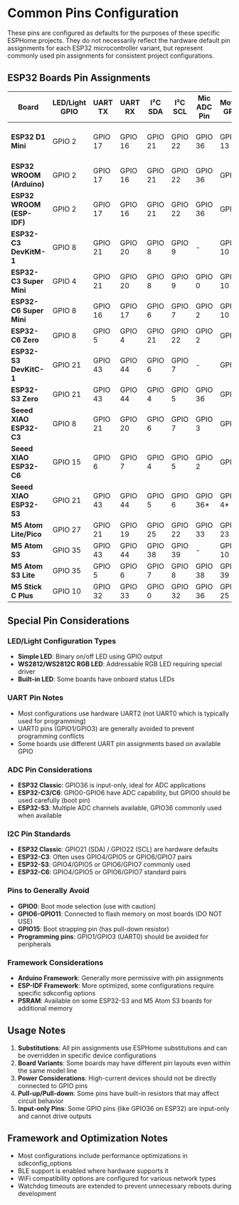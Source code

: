 # Common Pins Configuration

These pins are configured as defaults for the purposes of these specific ESPHome projects. They do not necessarily reflect the hardware default pin assignments for each ESP32 microcontroller variant, but represent commonly used pin assignments for consistent project configurations.

## ESP32 Boards Pin Assignments

| Board                        | LED/Light GPIO     | UART TX  | UART RX  | I²C SDA | I²C SCL | Mic ADC Pin | Motion GPIO | Notes |
| ---------------------------- | ------------------ | -------- | -------- | ------- | ------- | ----------- | ----------- | ----- |
| **ESP32 D1 Mini**            | GPIO 2             | GPIO 17  | GPIO 16  | GPIO 21 | GPIO 22 | GPIO 36     | GPIO 13     | Built-in LED on some boards |
| **ESP32 WROOM (Arduino)**    | GPIO 2             | GPIO 17  | GPIO 16  | GPIO 21 | GPIO 22 | GPIO 36     | GPIO 4      | Standard ESP32 dev board |
| **ESP32 WROOM (ESP-IDF)**    | GPIO 2             | GPIO 17  | GPIO 16  | GPIO 21 | GPIO 22 | GPIO 36     | GPIO 4      | Standard ESP32 dev board |
| **ESP32-C3 DevKitM-1**      | GPIO 8             | GPIO 21  | GPIO 20  | GPIO 8  | GPIO 9  | -           | GPIO 10     | Simple LED |
| **ESP32-C3 Super Mini**     | GPIO 4             | GPIO 21  | GPIO 20  | GPIO 8  | GPIO 9  | GPIO 0      | GPIO 10     | Simple LED |
| **ESP32-C6 Super Mini**     | GPIO 8             | GPIO 16  | GPIO 17  | GPIO 6  | GPIO 7  | GPIO 2      | GPIO 10     | WS2812 RGB LED |
| **ESP32-C6 Zero**           | GPIO 8             | GPIO 5   | GPIO 4   | GPIO 21 | GPIO 22 | GPIO 2      | GPIO 7      | Simple LED |
| **ESP32-S3 DevKitC-1**      | GPIO 21            | GPIO 43  | GPIO 44  | GPIO 6  | GPIO 7  | -           | GPIO 2      | Simple LED |
| **ESP32-S3 Zero**           | GPIO 21            | GPIO 43  | GPIO 44  | GPIO 4  | GPIO 5  | GPIO 36     | GPIO 8      | Simple LED |
| **Seeed XIAO ESP32-C3**     | GPIO 8             | GPIO 21  | GPIO 20  | GPIO 6  | GPIO 7  | GPIO 3      | GPIO 4      | Simple LED |
| **Seeed XIAO ESP32-C6**     | GPIO 15            | GPIO 6   | GPIO 7   | GPIO 4  | GPIO 5  | GPIO 2      | GPIO 3      | Onboard LED |
| **Seeed XIAO ESP32-S3**     | GPIO 21            | GPIO 43  | GPIO 44  | GPIO 5  | GPIO 6  | GPIO 36*    | GPIO 4*     | Simple LED |
| **M5 Atom Lite/Pico**       | GPIO 27            | GPIO 21  | GPIO 19  | GPIO 25 | GPIO 22 | GPIO 33     | GPIO 23     | Simple LED |
| **M5 Atom S3**              | GPIO 35            | GPIO 43  | GPIO 44  | GPIO 38 | GPIO 39 | -           | GPIO 10     | WS2812C RGB LED |
| **M5 Atom S3 Lite**         | GPIO 35            | GPIO 5   | GPIO 6   | GPIO 7  | GPIO 8  | GPIO 38     | GPIO 39     | WS2812C RGB LED |
| **M5 Stick C Plus**         | GPIO 10            | GPIO 32  | GPIO 33  | GPIO 0  | GPIO 32 | GPIO 36     | GPIO 25     | Simple LED |

## Special Pin Considerations

### LED/Light Configuration Types
- **Simple LED**: Binary on/off LED using GPIO output
- **WS2812/WS2812C RGB LED**: Addressable RGB LED requiring special driver
- **Built-in LED**: Some boards have onboard status LEDs

### UART Pin Notes
- Most configurations use hardware UART2 (not UART0 which is typically used for programming)
- UART0 pins (GPIO1/GPIO3) are generally avoided to prevent programming conflicts
- Some boards use different UART pin assignments based on available GPIO

### ADC Pin Considerations
- **ESP32 Classic**: GPIO36 is input-only, ideal for ADC applications
- **ESP32-C3/C6**: GPIO0-GPIO6 have ADC capability, but GPIO0 should be used carefully (boot pin)
- **ESP32-S3**: Multiple ADC channels available, GPIO36 commonly used when available

### I2C Pin Standards
- **ESP32 Classic**: GPIO21 (SDA) / GPIO22 (SCL) are hardware defaults
- **ESP32-C3**: Often uses GPIO4/GPIO5 or GPIO6/GPIO7 pairs
- **ESP32-S3**: GPIO4/GPIO5 or GPIO6/GPIO7 commonly used
- **ESP32-C6**: GPIO4/GPIO5 or GPIO6/GPIO7 standard pairs

### Pins to Generally Avoid
- **GPIO0**: Boot mode selection (use with caution)
- **GPIO6-GPIO11**: Connected to flash memory on most boards (DO NOT USE)
- **GPIO15**: Boot strapping pin (has pull-down resistor)
- **Programming pins**: GPIO1/GPIO3 (UART0) should be avoided for peripherals

### Framework Considerations
- **Arduino Framework**: Generally more permissive with pin assignments
- **ESP-IDF Framework**: More optimized, some configurations require specific sdkconfig options
- **PSRAM**: Available on some ESP32-S3 and M5 Atom S3 boards for additional memory

## Usage Notes

1. **Substitutions**: All pin assignments use ESPHome substitutions and can be overridden in specific device configurations
2. **Board Variants**: Some boards may have different pin layouts even within the same model line
3. **Power Considerations**: High-current devices should not be directly connected to GPIO pins
4. **Pull-up/Pull-down**: Some pins have built-in resistors that may affect circuit behavior
5. **Input-only Pins**: Some GPIO pins (like GPIO36 on ESP32) are input-only and cannot drive outputs

## Framework and Optimization Notes

- Most configurations include performance optimizations in sdkconfig_options
- BLE support is enabled where hardware supports it
- WiFi compatibility options are configured for various network types
- Watchdog timeouts are extended to prevent unnecessary reboots during development